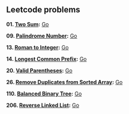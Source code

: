 ## Leetcode problems
**01. [Two Sum](https://leetcode.com/problems/two-sum/):** [Go](twoSum/twoSum.go)
  
**09. [Palindrome Number](https://leetcode.com/problems/palindrome-number/):** [Go](palindrome/palindrome.go)

**13. [Roman to Integer](https://leetcode.com/problems/roman-to-integer/):** [Go](romanToInt/romanToInt.go)

**14. [Longest Common Prefix](https://leetcode.com/problems/longest-common-prefix/):** [Go](prefix/prefix.go)

**20. [Valid Parentheses](https://leetcode.com/problems/valid-parentheses/):** [Go](validParentheses/validParentheses.go)

**26. [Remove Duplicates from Sorted Array](https://leetcode.com/problems/remove-duplicates-from-sorted-array/):** [Go](removeDuplicates/removeDuplicates.go)

**110. [Balanced Binary Tree](https://leetcode.com/problems/balanced-binary-tree/):** [Go](isBalanced/isBalanced.go)

**206. [Reverse Linked List](https://leetcode.com/problems/reverse-linked-list/):** [Go](reverseList/reverseList.go)